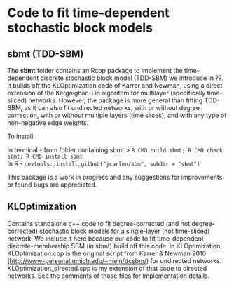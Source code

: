 # Code to fit time-dependent stochastic block models 

## sbmt (TDD-SBM)

The **sbmt** folder contains an Rcpp package to implement the time-dependent discrete stochastic block model (TDD-SBM) we introduce in ??. It builds off the KLOptimization code of Karrer and Newman, using a direct extension of the Kergnighan-Lin algorithm for multilayer (specifically time-sliced) networks. However, the package is more general than fitting TDD-SBM, as it can also fit undirected networks, with or without degree correction, with or without multiple layers (time slices), and with any type of non-negative edge weights.

To install:

In terminal - from folder containing sbmt > `R CMD build sbmt; R CMD check sbmt; R CMD install sbmt`     
In R - `devtools::install_github("jcarlen/sbm", subdir = "sbmt")`

This package is a work in progress and any suggestions for improvements or found bugs are appreciated. 

## KLOptimization 

Contains standalone c++ code to fit degree-corrected (and not degree-corrected) stochastic block models for a single-layer (not time-sliced) network. We include it here because our code to fit time-dependent discrete-membership SBM (in sbmt) build off this code. In KLOptimization, KLOptimization.cpp is the original script from Karrer & Newman 2010 (http://www-personal.umich.edu/~mejn/dcsbm/) for undirected networks. KLOptimization_directed.cpp is my extension of that code to directed networks. See the comments of those files for implementation details.

